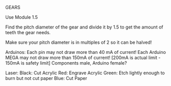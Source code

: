GEARS

Use Module 1.5

Find the pitch diameter of the gear and divide it by 1.5 to get the amount of teeth the gear needs.

Make sure your pitch diameter is in multiples of 2 so it can be halved!




Arduinos: 
Each pin may not draw more than 40 mA of current!
Each Arduino MEGA may not draw more than 150mA of current! [200mA is actual limit - 150mA is safety limit]
Components male, Arduino female?


Laser: 
Black: Cut Acrylic
Red: Engrave Acrylic
Green: Etch lightly enough to burn but not cut paper
Blue: Cut Paper



